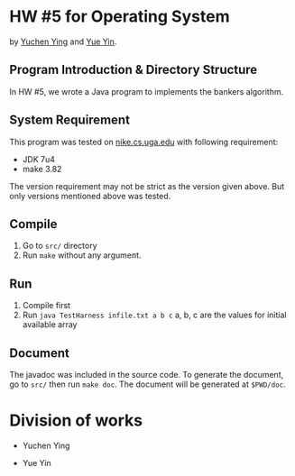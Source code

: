 # HW #5 for Operating System

by [Yuchen Ying](yegle@uga.edu) and [Yue Yin](yinyue@uga.edu).

## Program Introduction & Directory Structure

In HW #5, we wrote a Java program to implements the bankers algorithm.

## System Requirement

This program was tested on [nike.cs.uga.edu](ssh://nike.cs.uga.edu) with following requirement:

 * JDK 7u4
 * make 3.82

The version requirement may not be strict as the version given above. But only versions mentioned above was tested.

## Compile

 1. Go to `src/` directory
 2. Run `make` without any argument.

## Run

 1. Compile first
 2. Run `java TestHarness infile.txt a b c`
	a, b, c are the values for initial available array

## Document

The javadoc was included in the source code. To generate the document, go to `src/` then run `make doc`. The document will be generated at `$PWD/doc`.


# Division of works

 * Yuchen Ying


 * Yue Yin


